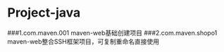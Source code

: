 # Project-java
###1.com.maven.001
maven-web基础创建项目
###2.com.maven.shopo1
maven-web整合SSH框架项目，可复制重命名直接使用
